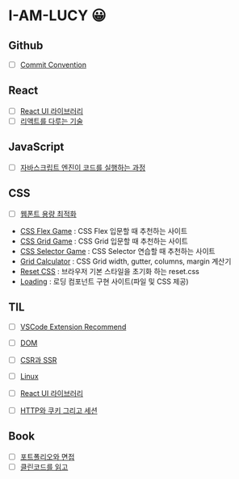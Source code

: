 # I-AM-LUCY 😀

## Github
- [ ] [Commit Convention](https://github.com/Week-I-Learn/I-AM-LUCY/blob/main/Github/Commit%20Convention.md#commit-convention)

## React
- [ ] [React UI 라이브러리](https://www.notion.so/iamalucy/UI-8e5492e77bac422e9d28b8222d785a51)
- [ ] [리액트를 다루는 기술](https://github.com/Week-I-Learn/I-AM-LUCY/blob/main/React/%EB%A6%AC%EC%95%A1%ED%8A%B8%EB%A5%BC%20%EB%8B%A4%EB%A3%A8%EB%8A%94%20%EA%B8%B0%EC%88%A0.md#%EB%A6%AC%EC%95%A1%ED%8A%B8%EB%A5%BC-%EB%8B%A4%EB%A3%A8%EB%8A%94-%EA%B8%B0%EC%88%A0)

## JavaScript
- [ ] [자바스크립트 엔진이 코드를 실행하는 과정](https://github.com/Week-I-Learn/I-AM-LUCY/blob/main/JavaScript/%EC%9E%90%EB%B0%94%EC%8A%A4%ED%81%AC%EB%A6%BD%ED%8A%B8%20%EC%97%94%EC%A7%84%EC%9D%B4%20%EC%BD%94%EB%93%9C%EB%A5%BC%20%EC%8B%A4%ED%96%89%ED%95%98%EB%8A%94%20%EA%B3%BC%EC%A0%95.md#%EC%9E%90%EB%B0%94%EC%8A%A4%ED%81%AC%EB%A6%BD%ED%8A%B8-%EC%97%94%EC%A7%84%EC%9D%B4-%EC%BD%94%EB%93%9C%EB%A5%BC-%EC%8B%A4%ED%96%89%ED%95%98%EB%8A%94-%EA%B3%BC%EC%A0%95)

## CSS
- [ ] [웹폰트 용량 최적화](https://github.com/Week-I-Learn/I-AM-LUCY/blob/main/TIL/WebFont.md)
- [CSS Flex Game](https://flexboxfroggy.com/#ko) : CSS Flex 입문할 때 추천하는 사이트
- [CSS Grid Game](https://cssgridgarden.com/#ko) : CSS Grid 입문할 때 추천하는 사이트
- [CSS Selector Game](https://flukeout.github.io/) : CSS Selector 연습할 때 추천하는 사이트
- [Grid Calculator](http://gridcalculator.dk/) : CSS Grid width, gutter, columns, margin 계산기  
- [Reset CSS](https://meyerweb.com/eric/tools/css/reset/) : 브라우저 기본 스타일을 초기화 하는 reset.css 
- [Loading](https://loading.io/) : 로딩 컴포넌트 구현 사이트(파일 및 CSS 제공) 


## TIL
- [ ] [VSCode Extension Recommend](https://github.com/Week-I-Learn/I-AM-LUCY/blob/main/TIL/VSCode%20Extension.md#vscode-extension-recommend)
- [ ] [DOM](https://github.com/Week-I-Learn/I-AM-LUCY/blob/main/TIL/DOM.md#dom)
- [ ] [CSR과 SSR](https://github.com/Week-I-Learn/I-AM-LUCY/blob/main/TIL/CSR%EA%B3%BC%20SSR.md#csrclient-side-rendering%EA%B3%BC-ssrserver-side-rendering)
- [ ] [Linux](https://github.com/Week-I-Learn/I-AM-LUCY/blob/main/TIL/Linux.md#linux)
- [ ] [React UI 라이브러리](https://github.com/Week-I-Learn/I-AM-LUCY/blob/main/TIL/React%20UI%20%EB%9D%BC%EC%9D%B4%EB%B8%8C%EB%9F%AC%EB%A6%AC.md#ui-%EB%9D%BC%EC%9D%B4%EB%B8%8C%EB%9F%AC%EB%A6%AC)
- [ ] [HTTP와 쿠키 그리고 세션](https://github.com/Week-I-Learn/I-AM-LUCY/blob/main/TIL/HTTP%EC%99%80%20%EC%BF%A0%ED%82%A4%EC%99%80%20%EC%84%B8%EC%85%98%20%EA%B7%B8%EB%A6%AC%EA%B3%A0%20%ED%86%A0%ED%81%B0.md#http%EC%99%80-%EC%BF%A0%ED%82%A4-%EA%B7%B8%EB%A6%AC%EA%B3%A0-%EC%84%B8%EC%85%98)


## Book
- [ ] [포트폴리오와 면접](https://github.com/Week-I-Learn/I-AM-LUCY/blob/main/TIL/%ED%8F%AC%ED%8A%B8%ED%8F%B4%EB%A6%AC%EC%98%A4%EC%99%80%20%EB%A9%B4%EC%A0%91.md#%EB%A9%B4%EC%A0%91%EC%9D%84-%EC%9C%84%ED%95%9C-cs-%EC%A0%84%EA%B3%B5%EC%A7%80%EC%8B%9D-%EB%85%B8%ED%8A%B8)
- [ ] [클린코드를 읽고](https://github.com/Week-I-Learn/I-AM-LUCY/blob/main/TIL/Clean%20Code.md#cleancode)
